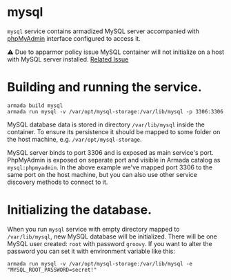 # mysql

`mysql` service contains armadized MySQL server accompanied with [phpMyAdmin](http://www.phpmyadmin.net) interface
configured to access it.

:warning: Due to apparmor policy issue MySQL container will not initialize on a host with MySQL server installed. [Related Issue](https://github.com/docker/docker/issues/7512)
# Building and running the service.

    armada build mysql
    armada run mysql -v /var/opt/mysql-storage:/var/lib/mysql -p 3306:3306

MySQL database data is stored in directory `/var/lib/mysql` inside the container. To ensure its persistence
it should be mapped to some folder on the host machine, e.g. `/var/opt/mysql-storage`.

MySQL server binds to port 3306 and is exposed as main service's port.
PhpMyAdmin is exposed on separate port and visible in Armada catalog as `mysql:phpmyadmin`.
In the above example we've mapped port 3306 to the same port on the host machine, but you can also use other service
discovery methods to connect to it.


# Initializing the database.

When you run `mysql` service with empty directory mapped to `/var/lib/mysql`, new MySQL database will be initialized.
There will be one MySQL user created: `root` with password `groovy`. If you want to alter the password you can set
it with environment variable like this:

    armada run mysql -v /var/opt/mysql-storage:/var/lib/mysql -e "MYSQL_ROOT_PASSWORD=secret!"



